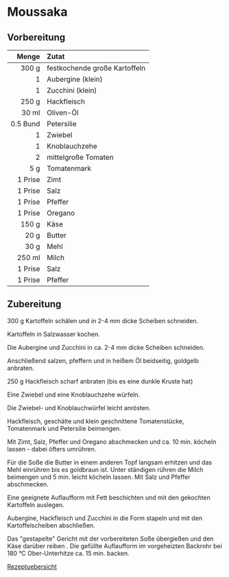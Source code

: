 # Moussaka

## Vorbereitung 

|    Menge | Zutat                         |
| --------:|:----------------------------- |
|    300 g | festkochende große Kartoffeln |
|        1 | Aubergine (klein)             |
|        1 | Zucchini (klein)              |
|    250 g | Hackfleisch                   |
|    30 ml | Oliven-Öl                     |
| 0.5 Bund | Petersilie                    |
|        1 | Zwiebel                       |
|        1 | Knoblauchzehe                 |
|        2 | mittelgroße Tomaten           |
|      5 g | Tomatenmark                   |
|  1 Prise | Zimt                          |
|  1 Prise | Salz                          |
|  1 Prise | Pfeffer                       |
|  1 Prise | Oregano                       |
|    150 g | Käse                          |
|     20 g | Butter                        |
|     30 g | Mehl                          |
|   250 ml | Milch                         |
|  1 Prise | Salz                          |
|  1 Prise | Pfeffer                       |



## Zubereitung

300 g Kartoffeln schälen und in  2-4 mm dicke Scheiben schneiden.

Kartoffeln in Salzwasser kochen. 

Die Aubergine und Zucchini in ca. 2-4 mm dicke Scheiben schneiden.

Anschließend salzen, pfeffern und in heißem Öl beidseitig, goldgelb anbraten.

250 g Hackfleisch scharf anbraten (bis es eine dunkle Kruste hat)

Eine Zwiebel und eine Knoblauchzehe würfeln.

Die Zwiebel- und Knoblauchwürfel leicht anrösten.

Hackfleisch, geschälte und klein geschnittene Tomatenstücke, Tomatenmark und Petersilie beimengen.

Mit Zimt, Salz, Pfeffer und Oregano abschmecken und ca. 10 min. köcheln lassen - dabei öfters umrühren.

Für die Soße die Butter in einem anderen Topf langsam erhitzen und das Mehl einrühren bis es goldbraun ist. Unter ständigen rühren die Milch beimengen und 5 min. leicht köcheln lassen. Mit Salz und Pfeffer abschmecken.

Eine geeignete Auflaufform mit Fett beschichten und mit den gekochten Kartoffeln auslegen. 

Aubergine, Hackfleisch und Zucchini in die Form stapeln und mit den Kartoffelscheiben abschließen.

Das "gestapelte" Gericht mit der vorbereiteten Soße übergießen und den Käse darüber reiben
.
Die gefüllte Auflaufform im vorgeheizten Backrohr bei 180 °C Ober-Unterhitze ca. 15 min. backen.

[Rezeptuebersicht](./Rezeptuebersicht.md)